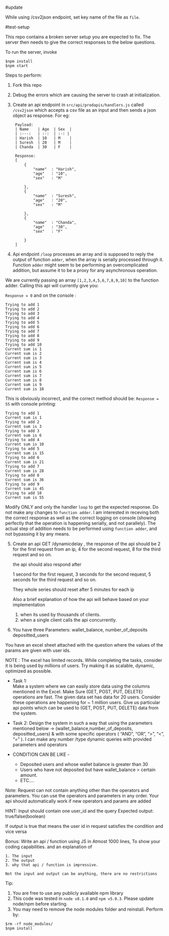 #update

While using /csv2json endpoint, set key name of the file as `file`.

#test-setup

This repo contains a broken server setup you are expected to fix. The server then needs to give the correct responses to the below questions. 

To run the server, invoke
```
$npm install
$npm start
```

Steps to perform:

1. Fork this repo

2. Debug the errors which are causing the server to crash at initialization.

3. Create an api endpoint in `src/api/prodapis/handlers.js` called `/csv2json` which accepts a csv file as an input and then sends a json object as response.
	For eg:
		
        Payload:
		| Name    | Age  | Sex  |
		| :---:   | :-:  | :-: |
		| Harish  | 10   | M 	|
		| Suresh  | 20   | M 	|
		| Chanda  | 30   | F 	|
	
    	Response: 
        [
        	{	
        		"name"	: "Harish",
        		"age"	: "10",
        		"sex"	: "M"
        
        	},
        	{	
        		"name"	: "Suresh",
        		"age"	: "20",
        		"sex"	: "M"
        
        	},
        	{	
        		"name"	: "Chanda",
        		"age"	: "30",
        		"sex"	: "F"
        
        	}
        ]

4. Api endpoint `/loop` processes an array and is supposed to reply the output of function `adder`, when the array is serially processed through it. Function `adder` might seem to be performing an overcomplicated addition, but assume it to be a proxy for any asynchronous operation.

We are currently passing an array `[1,2,3,4,5,6,7,8,9,10]` to the function adder. Calling this api will currently give you:

`Response = 0` 
and on the console : 
```
Trying to add 1
Trying to add 2
Trying to add 3
Trying to add 4
Trying to add 5
Trying to add 6
Trying to add 7
Trying to add 8
Trying to add 9
Trying to add 10
Current sum is 1
Current sum is 2
Current sum is 3
Current sum is 4
Current sum is 5
Current sum is 6
Current sum is 7
Current sum is 8
Current sum is 9
Current sum is 10
```

This is obviously incorrect, and the correct method should be:
`Response = 55`
with console printing:
```
Trying to add 1
Current sum is 1
Trying to add 2
Current sum is 3
Trying to add 3
Current sum is 6
Trying to add 4
Current sum is 10
Trying to add 5
Current sum is 15
Trying to add 6
Current sum is 21
Trying to add 7
Current sum is 28
Trying to add 8
Current sum is 36
Trying to add 9
Current sum is 45
Trying to add 10
Current sum is 55
```

Modify ONLY and only the handler `loop` to get the expected response. Do not make any changes to `function adder`. I am interested in receving both the correct response as well as the correct logging on console (showing perfectly that the operation is happening serially, and not parallely). The actual step of addition needs to be performed using `function adder`, and not bypassing it by any means.

5. Create an api GET /dynamicdelay , the response of the api should be 
   2 for the first request from an ip, 
   4 for the second request,
   8 for the third request and so on.
   
   the api should also respond after

   1 second  for the first request,
   3 seconds for the second request,
   5 seconds for the third request and so on.
   
   They whole series should reset after 5 minutes for each ip
   
   Also a brief explanation of how the api will behave based on your implementation 
   
   1. when its used by thousands of clients.
   2. when a single client calls the api concurrently.
   
6. You have three Parameters: 
    wallet_balance,
    number_of_deposits
    depositted_users

You have an excel sheet attached with the question where the values of the params are given with user ids. 

NOTE : The excel has limited records. While completing the tasks, consider it is being used by millions of users. Try   making it as scalable, dynamic, optimized as possible. 

- Task 1:  
Make a system where we can easily store data using the columns mentioned in the
Excel. Make Sure (GET, POST, PUT, DELETE) operations are fast. The given data set has data for 20 users. Consider these operations are happening for  ~ 1 million users.
Give us particular api points which can be used to (GET, POST, PUT, DELETE) data from the system.
      

- Task 2:
Design the system in such a way that using the parameters mentioned below  -> (wallet_balance,number_of_deposits, depositted_users) & with some specific operators ( “AND”, “OR”, “>”, “<”, “=” ).
I can make any number /type dynamic queries with provided parameters and operators

 - CONDITION CAN BE LIKE - 
   - Deposited users and whose wallet balance is greater than 30
   - Users who have not deposited but have wallet_balance > certain amount.
   - ETC….

Note: Request can not contain anything other than the operators and parameters. You can use the operators and parameters in any order. Your api should automatically work if new operators and params are added



HINT: Input should contain one user_id and the query
Expected output: 
true/false(boolean)

If output is true that means the user id in request satisfies the condition and vice versa



   
 Bonus: Write an api / function using JS in Atmost 1000 lines, To show your coding capabilities.
    and an explanation of 
    
    1. The input
    2. The output
    3. why that api / function is impressive.
    
    Not the input and output can be anything, there are no restrictions
 


Tip:
1. You are free to use any publicly available npm library
2. This code was tested in `node v8.1.0` and `npm v5.0.3`. Please update node/npm before starting.
3. You may need to remove the node modules folder and reinstall. Perform by:
```
$rm -rf node_modules/
$npm install
```
